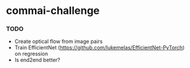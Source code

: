 # commai-challenge

### TODO
* Create optical flow from image pairs
* Train EfficientNet (https://github.com/lukemelas/EfficientNet-PyTorch) on regression
* Is end2end better?
